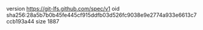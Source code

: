 version https://git-lfs.github.com/spec/v1
oid sha256:28a5b7b0b45fe445cf915ddfb03d526fc9038e9e2774a933e6613c7ccb193a44
size 1887
